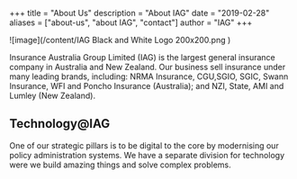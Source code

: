 +++
title = "About Us"
description = "About IAG"
date = "2019-02-28"
aliases = ["about-us", "about IAG", "contact"]
author = "IAG"
+++

![image](/content/IAG Black and White Logo 200x200.png )

Insurance Australia Group Limited (IAG) is the largest general insurance company in Australia and New Zealand. Our business sell insurance under many leading brands, including: NRMA Insurance, CGU,SGIO, SGIC, Swann Insurance, WFI and Poncho Insurance (Australia); and NZI, State, AMI and Lumley (New Zealand).

## Technology@IAG

One of our strategic pillars is to be digital to the core by modernising our policy administration systems. We have a separate division for technology were we build amazing things and solve complex problems.
